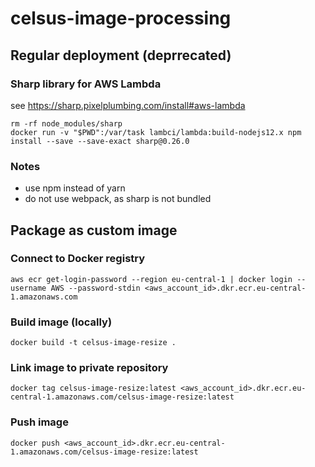 # celsus-image-processing

## Regular deployment (deprrecated)

### Sharp library for AWS Lambda

see https://sharp.pixelplumbing.com/install#aws-lambda

```
rm -rf node_modules/sharp
docker run -v "$PWD":/var/task lambci/lambda:build-nodejs12.x npm install --save --save-exact sharp@0.26.0
```

### Notes

- use npm instead of yarn
- do not use webpack, as sharp is not bundled

## Package as custom image

### Connect to Docker registry

```script
aws ecr get-login-password --region eu-central-1 | docker login --username AWS --password-stdin <aws_account_id>.dkr.ecr.eu-central-1.amazonaws.com
```

### Build image (locally)

```script
docker build -t celsus-image-resize .
```

### Link image to private repository

```script
docker tag celsus-image-resize:latest <aws_account_id>.dkr.ecr.eu-central-1.amazonaws.com/celsus-image-resize:latest
```

### Push image

```script
docker push <aws_account_id>.dkr.ecr.eu-central-1.amazonaws.com/celsus-image-resize:latest
```
